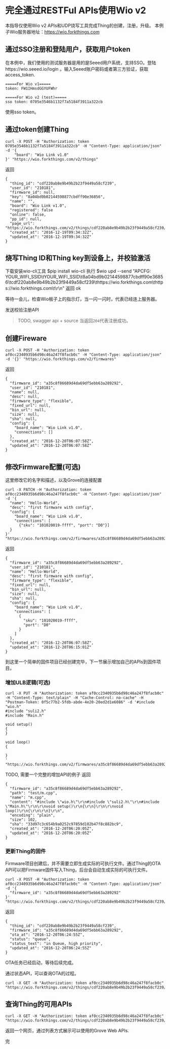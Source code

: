 # 完全通过RESTFul APIs使用Wio v2
本指导仅使用Wio v2 APIs和UDP烧写工具完成Thing的创建，注册，升级。
本例子Wio服务器地址：https://wio.forkthings.com

## 通过SSO注册和登陆用户，获取用户token
在本例中，我们使用的测试服务器是用的是Seeed用户系统，支持SSO。登陆https://wio.seeed.io/login 。输入Seeed账户密码或者第三方验证，获取access_token.
```
=====For Wio v1=====
token: FW1IHmsdGGYUFWhr

=====For Wio v2 (test)=====
sso token: 0705e3546b1132f7a5184f3911a322cb
```
使用sso token。

## 通过token创建Thing
```
curl -X POST -H "Authorization: token 0705e3546b1132f7a5184f3911a322cb" -H "Content-Type: application/json" -d '{
    "board": "Wio Link v1.0"
}' "https://wio.forkthings.com/v2/things"
```
返回
```
{
  "thing_id": "cdf220ab8e9b49b2b23f9449a58cf239",
  "user_id": "210181",
  "firmware_id": null,
  "key": "8a04bd9b02144598877cbdff90e36856",
  "name": "",
  "board": "Wio Link v1.0",
  "registered": false
  "online": false,
  "pp_id": null,
  "page_url": "https://wio.forkthings.com/v2/things/cdf220ab8e9b49b2b23f9449a58cf239/page",
  "created_at": "2016-12-19T09:34:32Z",
  "updated_at": "2016-12-19T09:34:32Z"
}
```
## 烧写Thing ID和Thing key到设备上，并校验激活
下载安装wio-cli工具
    $pip install wio-cli
执行
    $wio upd --send "APCFG: YOUR_WIFI_SSID\tYOUR_WIFI_SSID\t8a04bd9b02144598877cbdff90e36856\tcdf220ab8e9b49b2b23f9449a58cf239\thttps://wio.forkthings.com\thttps://wio.forkthings.com\t\r\n"
返回
ok

等待一会儿，检查Wio板子上的指示灯，当一闪一闪时，代表已经连上服务器。
   
发送校验注册API
> TODO, swagger api + source
当返回`204`代表注册成功。

## 创建Fireware
```
curl -X POST -H "Authorization: token af0cc2340935b6d98c46a247f8facb0c" -H "Content-Type: application/json" -d '{}' "https://wio.forkthings.com/v2/firmwares"
```
返回
```
{
  "firmware_id": "a35c8f86689d4da69df5ebb63a289292",
  "user_id": "210181",
  "name": null,
  "desc": null,
  "firmware_type": "flexible",
  "fixed_url": null,
  "bin_url": null,
  "size": null,
  "sha": null,
  "config": {
    "board_name": "Wio Link v1.0",
    "connections": []
  },
  "created_at": "2016-12-20T06:07:58Z",
  "updated_at": "2016-12-20T06:07:58Z"
}
```
## 修改Firmware配置(可选)
这里修改它的名字和描述，以及Grove的连接配置
```
curl -X PATCH -H "Authorization: token af0cc2340935b6d98c46a247f8facb0c" -H "Content-Type: application/json" -d '{
  "name": "Hello-World",
  "desc": "first firmware with config",
  "config": {
  	"board_name": "Wio Link v1.0",
  	"connections": [
  	  {"sku": "101020019-ffff", "port": "D0"}]
  }
}' "https://wio.forkthings.com/v2/firmwares/a35c8f86689d4da69df5ebb63a289292"
```
返回
```
{
  "firmware_id": "a35c8f86689d4da69df5ebb63a289292",
  "user_id": "210181",
  "name": "Hello-World",
  "desc": "first firmware with config",
  "firmware_type": "flexible",
  "fixed_url": null,
  "bin_url": null,
  "size": null,
  "sha": null,
  "config": {
    "board_name": "Wio Link v1.0",
    "connections": [
      {
        "sku": "101020019-ffff",
        "port": "D0"
      }
    ]
  },
  "created_at": "2016-12-20T06:07:58Z",
  "updated_at": "2016-12-20T06:15:01Z"
}
```
到这里一个简单的固件项目已经创建完毕，下一节展示增加自己的APIs到固件项目。

### 增加ULB逻辑(可选)
```
curl -X PUT -H "Authorization: token af0cc2340935b6d98c46a247f8facb0c" -H "Content-Type: text/plain" -H "Cache-Control: no-cache" -H "Postman-Token: 0f5c77b2-5fdb-abde-4e20-20ed2d1e6086" -d '#include "wio.h"
#include "suli2.h"
#include "Main.h"

void setup()
{
}

void loop()
{

}
' "https://wio.forkthings.com/v2/firmwares/a35c8f86689d4da69df5ebb63a289292/ulbs/test/m.cpp"
```
TODO, 需要一个完整的增加API的例子
返回
```
{
  "firmware_id": "a35c8f86689d4da69df5ebb63a289292",
  "path": "test/m.cpp",
  "name": "m.cpp",
  "content": "#include \"wio.h\"\r\n#include \"suli2.h\"\r\n#include \"Main.h\"\r\n\r\nvoid setup()\r\n{\r\n}\r\n\r\nvoid loop()\r\n{\r\n\r\n}\r\n",
  "encoding": "plain",
  "size": 102,
  "sha": "33d97c3c654b9a0252c97859d102b47f8c882bc9",
  "created_at": "2016-12-20T06:20:05Z",
  "updated_at": "2016-12-20T06:20:05Z"
}
```

### 更新Thing的固件
Firmware项目创建后，并不需要立即生成实际的可执行文件。通过Thing的OTA API可以把Firmware固件写入Thing，后台会自动生成实际的可执行文件。
```
curl -X POST -H "Authorization: token af0cc2340935b6d98c46a247f8facb0c" -H "Content-Type: application/json" -d '{
  "firmware_id": "a35c8f86689d4da69df5ebb63a289292"
}' "https://wio.forkthings.com/v2/things/cdf220ab8e9b49b2b23f9449a58cf239/ota"
```
返回
```
{
  "thing_id": "cdf220ab8e9b49b2b23f9449a58cf239",
  "firmware_id": "a35c8f86689d4da69df5ebb63a289292",
  "ota_at": "2016-12-20T06:24:55Z",
  "status": "queue",
  "status_text": "in Queue, high priority",
  "updated_at": "2016-12-20T06:24:55Z"
}
```
OTA任务已经启动，等待后续完成。

通过状态API，可以查询OTA的过程。
```
curl -X GET -H "Authorization: token af0cc2340935b6d98c46a247f8facb0c" "https://wio.forkthings.com/v2/things/cdf220ab8e9b49b2b23f9449a58cf239/ota"
```

## 查询Thing的可用APIs
```
curl -X GET -H "Authorization: token af0cc2340935b6d98c46a247f8facb0c" "https://wio.forkthings.com/v2/things/cdf220ab8e9b49b2b23f9449a58cf239/ota"
```
返回一个网页，通过列表方式展示可以使用的Grove Web APIs.

完
